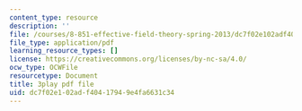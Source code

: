 ```yaml
---
content_type: resource
description: ''
file: /courses/8-851-effective-field-theory-spring-2013/dc7f02e102adf40417949e4fa6631c34_zr3wuh3fWRw.pdf
file_type: application/pdf
learning_resource_types: []
license: https://creativecommons.org/licenses/by-nc-sa/4.0/
ocw_type: OCWFile
resourcetype: Document
title: 3play pdf file
uid: dc7f02e1-02ad-f404-1794-9e4fa6631c34
---
```

